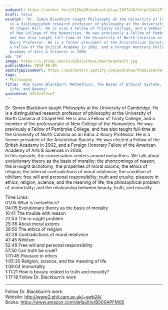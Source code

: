 ```yaml
---
audiourl: https://anchor.fm/s/822ba20/podcast/play/1997438/https%3A%2F%2Fd3ctxlq1ktw2nl.cloudfront.net%2Fproduction%2F2018-11-28%2F7650442-44100-2-76c86fe729723.mp3
draft: false
excerpt: 'Dr. Simon Blackburn taught Philosophy at the University of Cambridge. He
  is a distinguished research professor of philosophy at the University of North Carolina
  at Chapel Hill. He is also a Fellow of Trinity College, and a member of the professoriate
  of New College of the Humanities. He was previously a Fellow of Pembroke College,
  and has also taught full-time at the University of North Carolina as an Edna J.
  Koury Professor. He is a former president of the Aristotelian Society. He was elected
  a Fellow of the British Academy in 2002, and a Foreign Honorary Fellow of the American
  Academy of Arts & Sciences in 2008.  '
id: '56'
image: https://i.ytimg.com/vi/U2h2oJCVeuI/maxresdefault.jpg
publishDate: 2018-08-09
spotifyEpisodeUrl: https://podcasters.spotify.com/pod/show/thedissenter/episodes/56-Simon-Blackburn-Metaethics--The-Bases-of-Ethical-Systems--Meaning-of-Life--and-Beauty-e2rf5u
tags:
- Philosophy
title: '#56 Simon Blackburn: Metaethics, The Bases of Ethical Systems, Meaning of
  Life, and Beauty'
youtubeid: U2h2oJCVeuI
---
```

<div class="timelinks">

Dr. Simon Blackburn taught Philosophy at the University of Cambridge. He is a distinguished research professor of philosophy at the University of North Carolina at Chapel Hill. He is also a Fellow of Trinity College, and a member of the professoriate of New College of the Humanities. He was previously a Fellow of Pembroke College, and has also taught full-time at the University of North Carolina as an Edna J. Koury Professor. He is a former president of the Aristotelian Society. He was elected a Fellow of the British Academy in 2002, and a Foreign Honorary Fellow of the American Academy of Arts & Sciences in 2008.  
In this episode, the conversation centers around metaethics. We talk about evolutionary theory as the basis of morality; the shortcomings of reason; the is-ought dichotomy; the properties of moral axioms; the ethics of religion; the internal contradictions of moral relativism; the condition of nihilism; free will and personal responsibility; truth and cruelty; pleasure in ethics; religion, science, and the meaning of life; the philosophical problem of immortality; and the relationship between beauty, truth, and morality. 

Time Links:  
<time>01:05</time> What is metaethics?  
<time>04:05</time> Evolutionary theory as the basis of morality    
<time>10:41</time> The trouble with reason    
<time>22:53</time> The is-ought problem    
<time>29:36</time> About moral axioms    
<time>38:50</time> The ethics of religion    
<time>42:28</time> Contradictions of moral relativism    
<time>47:45</time> Nihilism    
<time>52:49</time> Free will and personal responsibility    
<time>57:50</time> Can truth be cruel?  
<time>1:01:45</time> Pleasure in ethics  
<time>1:05:30</time> Religion, science, and the meaning of life  
<time>1:09:04</time> Immortality  
<time>1:11:21</time> How is beauty related to truth and morality?  
<time>1:17:18</time> Follow Dr. Blackburn’s work  

---

Follow Dr. Blackburn’s work:  
Website: http://www2.phil.cam.ac.uk/~swb24/  
Books: https://www.amazon.com/default/e/B000APFM0S
</div>

